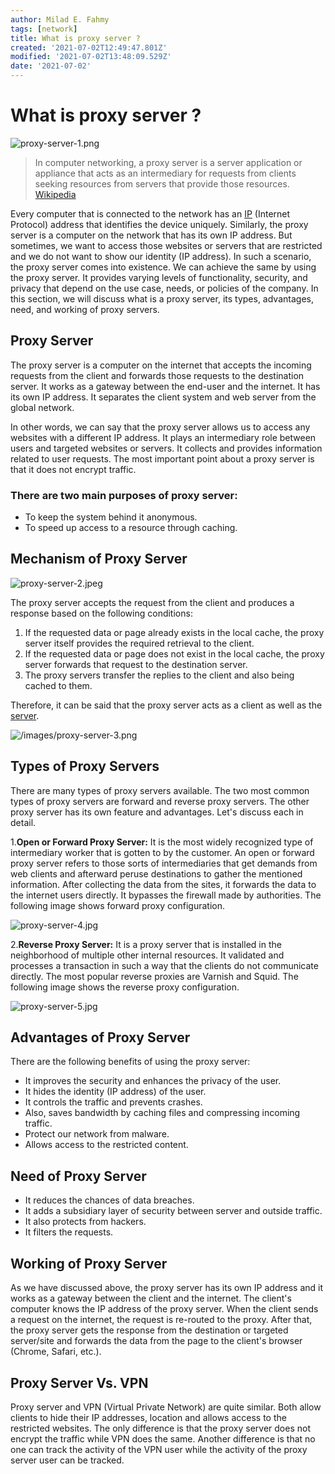 ```yaml
---
author: Milad E. Fahmy
tags: [network]
title: What is proxy server ?
created: '2021-07-02T12:49:47.801Z'
modified: '2021-07-02T13:48:09.529Z'
date: '2021-07-02'
---
```


# What is proxy server ?

![proxy-server-1.png](/images/proxy-server-1.png)

> In computer networking, a proxy server is a server application or appliance that acts as an intermediary for requests from clients seeking resources from servers that provide those resources. [Wikipedia](https://en.wikipedia.org/wiki/Proxy_server)


Every computer that is connected to the network has an [IP](https://milad-ezzat.vercel.app/posts/what-is-ip-address) (Internet Protocol) address that identifies the device uniquely. Similarly, the proxy server is a computer on the network that has its own IP address. But sometimes, we want to access those websites or servers that are restricted and we do not want to show our identity (IP address). In such a scenario, the proxy server comes into existence. We can achieve the same by using the proxy server. It provides varying levels of functionality, security, and privacy that depend on the use case, needs, or policies of the company. In this section, we will discuss what is a proxy server, its types, advantages, need, and working of proxy servers.


## Proxy Server

The proxy server is a computer on the internet that accepts the incoming requests from the client and forwards those requests to the destination server. It works as a gateway between the end-user and the internet. It has its own IP address. It separates the client system and web server from the global network.

In other words, we can say that the proxy server allows us to access any websites with a different IP address. It plays an intermediary role between users and targeted websites or servers. It collects and provides information related to user requests. The most important point about a proxy server is that it does not encrypt traffic.

### There are two main purposes of proxy server:
  - To keep the system behind it anonymous.
  - To speed up access to a resource through caching.

## Mechanism of Proxy Server

![proxy-server-2.jpeg](/images/proxy-server-2.jpeg)

The proxy server accepts the request from the client and produces a response based on the following conditions:

1. If the requested data or page already exists in the local cache, the proxy server itself provides the required retrieval to the client.
2. If the requested data or page does not exist in the local cache, the proxy server forwards that request to the destination server.
3. The proxy servers transfer the replies to the client and also being cached to them.

Therefore, it can be said that the proxy server acts as a client as well as the [server](https://milad-ezzat.vercel.app/posts/what-is-a-server).

![/images/proxy-server-3.png](/images/proxy-server-3.png)

## Types of Proxy Servers

There are many types of proxy servers available. The two most common types of proxy servers are forward and reverse proxy servers. The other proxy server has its own feature and advantages. Let's discuss each in detail.

1.**Open or Forward Proxy Server:** It is the most widely recognized type of intermediary worker that is gotten to by the customer. An open or forward proxy server refers to those sorts of intermediaries that get demands from web clients and afterward peruse destinations to gather the mentioned information. After collecting the data from the sites, it forwards the data to the internet users directly. It bypasses the firewall made by authorities. The following image shows forward proxy configuration.

![proxy-server-4.jpg](/images/proxy-server-4.jpg)

2.**Reverse Proxy Server:** It is a proxy server that is installed in the neighborhood of multiple other internal resources. It validated and processes a transaction in such a way that the clients do not communicate directly. The most popular reverse proxies are Varnish and Squid. The following image shows the reverse proxy configuration.

![proxy-server-5.jpg](/images/proxy-server-5.jpg)

## Advantages of Proxy Server

There are the following benefits of using the proxy server:

  - It improves the security and enhances the privacy of the user.
  - It hides the identity (IP address) of the user.
  - It controls the traffic and prevents crashes.
  - Also, saves bandwidth by caching files and compressing incoming traffic.
  - Protect our network from malware.
  - Allows access to the restricted content.

## Need of Proxy Server

  - It reduces the chances of data breaches.
  - It adds a subsidiary layer of security between server and outside traffic.
  - It also protects from hackers.
  - It filters the requests.

## Working of Proxy Server

As we have discussed above, the proxy server has its own IP address and it works as a gateway between the client and the internet. The client's computer knows the IP address of the proxy server. When the client sends a request on the internet, the request is re-routed to the proxy. After that, the proxy server gets the response from the destination or targeted server/site and forwards the data from the page to the client's browser (Chrome, Safari, etc.).

## Proxy Server Vs. VPN

Proxy server and VPN (Virtual Private Network) are quite similar. Both allow clients to hide their IP addresses, location and allows access to the restricted websites. The only difference is that the proxy server does not encrypt the traffic while VPN does the same. Another difference is that no one can track the activity of the VPN user while the activity of the proxy server user can be tracked.
  

